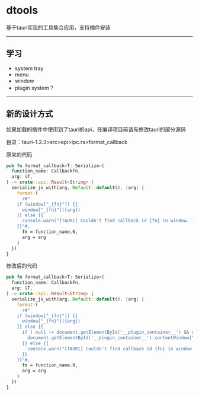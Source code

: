 # dtools
基于tauri实现的工具集合应用，支持插件安装

----

## 学习 

- system tray
- menu
- window
- plugin system？
  
--- 
## 新的设计方式

如果加载的插件中使用到了tauri的api，在编译项目前请先修改tauri的部分源码

目录：tauri-1.2.3>src>api>ipc.rs>format_callback

原来的代码

```rust
pub fn format_callback<T: Serialize>(
  function_name: CallbackFn,
  arg: &T,
) -> crate::api::Result<String> {
  serialize_js_with(arg, Default::default(), |arg| {
    format!(
      r#"
    if (window["_{fn}"]) {{
      window["_{fn}"]({arg})
    }} else {{
      console.warn("[TAURI] Couldn't find callback id {fn} in window. This happens when the app is reloaded while Rust is running an asynchronous operation.")
    }}"#,
      fn = function_name.0,
      arg = arg
    )
  })
}
```

修改后的代码

```rust
pub fn format_callback<T: Serialize>(
  function_name: CallbackFn,
  arg: &T,
) -> crate::api::Result<String> {
  serialize_js_with(arg, Default::default(), |arg| {
    format!(
      r#"
    if (window["_{fn}"]) {{
      window["_{fn}"]({arg})
    }} else {{
      if ( null != document.getElementById('__plugin_container__') && document.getElementById('__plugin_container__').contentWindow["_{fn}"]) {{
        document.getElementById('__plugin_container__').contentWindow["_{fn}"]({arg})
      }} else {{
        console.warn("[TAURI] Couldn't find callback id {fn} in window. This happens when the app is reloaded while Rust is running an asynchronous operation.")
      }}
    }}"#,
      fn = function_name.0,
      arg = arg
    )
  })
}
```

